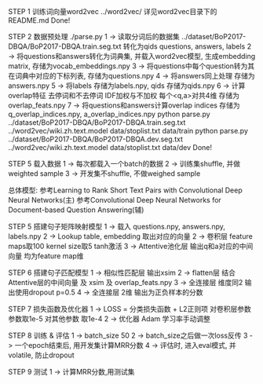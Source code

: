 STEP 1
训练词向量word2vec ../word2vec/
详见word2vec目录下的README.md
Done!

STEP 2
数据预处理 ./parse.py
1 -> 读取分词后的数据集 ../dataset/BoP2017-DBQA/BoP2017-DBQA.train.seg.txt 转化为qids questions, answers, labels
2 -> 将questions和answers转化为词典集, 并载入word2vec模型, 生成embedding matrix, 存储为vocab_embeddings.npy
3 -> 将questions中每个question转为其在词典中对应的下标列表, 存储为questions.npy
4 -> 将answers同上处理 存储为answers.npy
5 -> 将labels 存储为labels.npy, qids 存储为qids.npy
6 -> 计算overlap特征 去停词和不去停词 IDF加权与不加权 每个<q,a>对共4维 存储为overlap_feats.npy
7 -> 将questions和answers计算overlap indices 存储为q_overlap_indices.npy, a_overlap_indices.npy
python parse.py ../dataset/BoP2017-DBQA/BoP2017-DBQA.train.seg.txt ../word2vec/wiki.zh.text.model data/stoplist.txt data/train
python parse.py ../dataset/BoP2017-DBQA/BoP2017-DBQA.dev.seg.txt ../word2vec/wiki.zh.text.model data/stoplist.txt data/dev 
Done!

STEP 5
载入数据
1 -> 每次都载入一个batch的数据
2 -> 训练集shuffle, 并做weighted sample
3 -> 开发集不shuffle, 不做weighed sample

总体模型:
参考Learning to Rank Short Text Pairs with Convolutional Deep Neural Networks(主)
参考Convolutional Deep Neural Networks for Document-based Question Answering(辅)

STEP 5
搭建句子矩阵映射模型
1 -> 载入 questions.npy, answers.npy, labels.npy
2 -> Lookup table, embedding 取出对应的向量
2 -> 卷积层 feature maps取100 kernel size取5 tanh激活
3 -> Attentive池化层 输出q和a对应的中间向量 均为feature map维

STEP 6
搭建句子匹配模型
1 -> 相似性匹配层 输出xsim
2 -> flatten层 结合Attentive层的中间向量 及 xsim 及 overlap_feats.npy
3 -> 全连接层 维度同2 输出使用dropout p=0.5
4 -> 全连接层 2维 输出为正负样本的分数

STEP 7
损失函数及优化器
1 -> LOSS = 分类损失函数 + L2正则项 对卷积层参数 参数取1e-5 对其他参数 取1e-4
2 -> 优化器 Adam 学习率手动调整

STEP 8
训练 & 评估
1 -> batch_size 50
2 -> batch_size之后做一次loss反传
3 -> 一个epoch结束后, 用开发集计算MRR分数
4 -> 评估时, 进入eval模式, 并volatile, 防止dropout

STEP 9
测试
1 -> 计算MRR分数,用测试集
